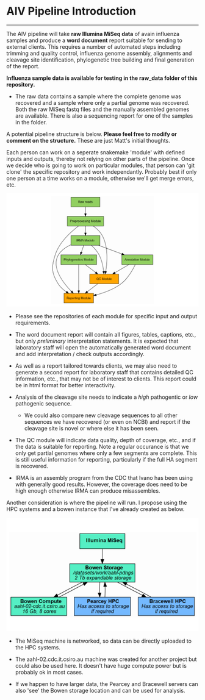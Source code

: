 # AIV Pipeline Introduction
---

The AIV pipeline will take **raw Illumina MiSeq data** of avain influenza samples and produce a **word document** report suitable for sending to external clients. This requires a number of automated steps including trimming and quality control, influenza genome assembly, alignments and cleavage site identification, phylogenetic tree building and final generation of the report.

**Influenza sample data is available for testing in the raw_data folder of this repository.**

* The raw data contains a sample where the complete genome was recovered and a sample where only a partial genome was recovered. Both the raw MiSeq fastq files and the manually assembled genomes are available. There is also a sequencing report for one of the samples in the folder.

A potential pipeline structure is below. **Please feel free to modify or comment on the structure.** These are just Matt's initial thoughts.

Each person can work on a seperate snakemake 'module' with defined inputs and outputs, thereby not relying on other parts of the pipeline. Once we decide who is going to work on particular modules, that person can 'git clone' the specific repository and work independantly. Probably best if only one person at a time works on a module, otherwise we'll get merge errors, etc.

![modules](images/module_flow.png)

* Please see the repositories of each module for specific input and output requirements. 

* The word document report will contain all figures, tables, captions, etc., but only *preliminary* interpretation statements. It is expected that laboratory staff will open the automatically generated word document and add interpretation / check outputs accordingly.

* As well as a report tailored towards clients, we may also need to generate a second report for laboratory staff that contains detailed QC information, etc., that may not be of interest to clients. This report could be in html format for better interactivity.

* Analysis of the cleavage site needs to indicate a *high* pathogentic or *low* pathogenic sequence.

    * We could also compare new cleavage sequences to all other sequences we have recovered (or even on NCBI) and report if the cleavage site is novel or where else it has been seen. 

* The QC module will indicate data quality, depth of coverage, etc., and if the data is suitable for reporting. Note a regular occurance is that we only get partial genomes where only a few segments are complete. This is still useful information for reporting, particularly if the full HA segment is recovered.

* IRMA is an assembly program from the CDC that Ivano has been using with generally good results. However, the coverage does need to be high enough otherwise IRMA can produce misassembles.

Another consideration is where the pipeline will run. I propose using the HPC systems and a bowen instance that I've already created as below.

![modules](images/hardware_flow.png)

* The MiSeq machine is networked, so data can be directly uploaded to the HPC systems.

* The aahl-02.cdc.it.csiro.au machine was created for another project but could also be used here. It doesn't have huge compute power but is probably ok in most cases.

* If we happen to have larger data, the Pearcey and Bracewell servers can also 'see' the Bowen storage location and can be used for analysis.








